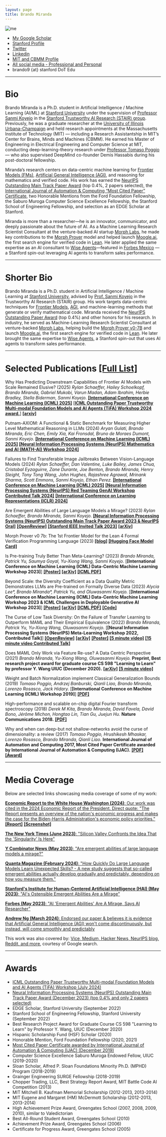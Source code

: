 ```yaml
---
layout: page
title: Brando Miranda
---
```


![me](/images/me_rains_suit.jpg)

- [My Google Scholar](https://scholar.google.com/citations?user=_NQJoBkAAAAJ&hl=en)
- [Stanford Profile](https://profiles.stanford.edu/brando-miranda?releaseVersion=9.9.0)
- [Twitter](https://twitter.com/BrandoHablando)
- [Linkedin](https://www.linkedin.com/in/brando-miranda-40821046/)
- [MIT and CBMM Profile](https://cbmm.mit.edu/about/people/miranda)
- [All social media - Professional and Personal](https://linktr.ee/ultimate_brando9)
- brando9 {at} stanford DoT Edu

<!-- - [(Maybe outdated) CV](/professional_documents/Brando_Miranda_long_CV.pdf) -->
<!-- Department of Computer Science
Gates Computer Science Building
353 Jane Stanford Way
Stanford, CA 94305 -->

-----

# Bio #
<!-- ref: https://chatgpt.com/c/68252ede-9708-8001-837e-5f556b905e53 -->

Brando Miranda is a Ph.D. student in Artificial Intelligence / Machine Learning (AI/ML) at [Stanford University](https://stanford.edu) under the supervision of [Professor Sanmi Koyejo](https://cs.stanford.edu/~sanmi/index.html) in the [Stanford Trustworthy AI Research (STAIR) group](https://cs.stanford.edu/~sanmi/index.html). 
Previously, he was a graduate researcher at the [University of Illinois Urbana-Champaign](https://illinois.edu/) and held research appointments at the Massachusetts Institute of Technology (MIT) — including a Research Assistantship in MIT’s Center for Brains, Minds and Machines (CBMM). 
He earned his Master of Engineering in Electrical Engineering and Computer Science at MIT, conducting deep-learning-theory research under [Professor Tomaso Poggio](https://mcgovern.mit.edu/profile/tomaso-poggio/) — who also supervised DeepMind co-founder Demis Hassabis during his post-doctoral fellowship.

Miranda’s research centers on data-centric machine learning for [Frontier Models (FMs)](https://openai.com/index/frontier-model-forum/), [Artificial General Intelligence (AGI)](https://en.wikipedia.org/wiki/Artificial_general_intelligence), and reasoning for mathematics and verified code. 
His work has earned the [NeurIPS Outstanding Main Track Paper Award](https://blog.neurips.cc/2023/12/11/announcing-the-neurips-2023-paper-awards/) (top 0.4%, 2 papers selected), the [International Journal of Automation & Computing “Most Cited Paper” Certificate](/professional_documents/Why_and_When_Can_Deep_but_Not_Shallow_networks_Avoid_the_Curse_of_Dimensionality_A_Review.jpg), two Honorable Mentions from the Ford Foundation Fellowship, the Saburo Muroga Computer Science Excellence Fellowship, the Stanford School of Engineering Fellowship, and selection as an EDGE Scholar at Stanford.

Miranda is more than a researcher—he is an innovator, communicator, and deeply passionate about the future of AI. 
As a Machine Learning Research Scientist Consultant at the venture-backed AI startup [Morph Labs](https://morph.so/blog/the-personal-ai-proof-engineer/), he made key contributions to the [Morph Prover](https://huggingface.co/morph-labs/morph-prover-v0-7b) model and helped launch [Moogle.ai](https://www.moogle.ai/), the first search engine for verified code in [Lean](https://leanprover-community.github.io/). 
He later applied the same expertise as an AI consultant to [Wise Agents](https://wiseagents.com/)—featured in [Forbes Mexico](https://www.forbes.com.mx/la-revolucion-digital-en-america-latina-desbloqueando-el-potencial-de-la-region/) — a Stanford spin-out leveraging AI agents to transform sales performance.


---

# Shorter Bio #

Brando Miranda is a Ph.D. student in Artificial Intelligence / Machine Learning at [Stanford University](https://stanford.edu), advised by [Prof. Sanmi Koyejo](https://cs.stanford.edu/~sanmi/index.html) in the Trustworthy AI Research (STAIR) group.
His work targets data-centric techniques for [Frontier Models](https://openai.com/index/frontier-model-forum/), [AGI](https://en.wikipedia.org/wiki/Artificial_general_intelligence), and machine-learning methods that generate or verify mathematical code.
Miranda received the [NeurIPS Outstanding Paper Award](https://blog.neurips.cc/2023/12/11/announcing-the-neurips-2023-paper-awards/) (top 0.4%) and other honors for his research.
In industry, he served as Machine-Learning Research Scientist Consultant at venture-backed [Morph Labs](https://morph.so/blog/the-personal-ai-proof-engineer/), helping build the [Morph Prover v0-7B](https://huggingface.co/morph-labs/morph-prover-v0-7b) and launch [Moogle.ai](https://www.moogle.ai/), the first search engine for verified code in [Lean](https://leanprover-community.github.io/).
He later brought the same expertise to [Wise Agents](https://wiseagents.com/), a Stanford spin-out that uses AI agents to transform sales performance.

<!-- [//]: # (https://cs.stanford.edu/~sanmi/preparation.html  working with me, TODO: )

[//]: # (Our Culture:
[//]: # (  
[//]: # (Our lab has a high technical bar, including a coding interview for all applicants. We constantly push each other to improve through continuous, regular feedback. We take mentorship seriously and are committed to students' success beyond their time in our lab. As a member of our lab, you will be working alongside prior USA Computing Olympiad (USACO) and International Mathematical Olympiad (IMO) participants. We have exceedingly high expectations of all collaborators and do not tolerate mediocrity. look for his lab page Sebastian Thrun's lab.)
[//]: # (someone from caltech or something like htat?) -->

<!-- ![me](/images/me_rains_suit.jpg){:class="img-responsive"} -->
<!-- ![me](/images/me_rains_suit.jpg) -->

---

# Selected Publications [ [Full List] ](https://scholar.google.com/citations?user=_NQJoBkAAAAJ&hl=en)

[//]: # (Note: * denotes equal contribution.)

Why Has Predicting Downstream Capabilities of Frontier AI Models with Scale Remained Elusive? (2025)
*Rylan Schaeffer, Hailey Schoelkopf, Brando Miranda, Gabriel Mukobi, Varun Madan, Adam Ibrahim, Herbie Bradley, Stella Biderman, Sanmi Koyejo.* 
[**[International Conference on Machine Learning (ICML) 2025]**](https://icml.cc/virtual/2025/poster/45753) <!-- TODO put icml paper link -->
[[**ICML Outstanding Paper Trustworthy Multi-modal Foundation Models and AI Agents (TiFA) Workshop 2024 award.**]](/professional_documents/tifa_award_elusive.png)
[**\[arxiv\]**](https://arxiv.org/pdf/2406.04391)

Putnam-AXIOM: A Functional & Static Benchmark for Measuring Higher Level Mathematical Reasoning in LLMs (2024)
*Aryan Gulati, Brando Miranda, Eric Chen, Emily Xia, Kai Fronsdal, Bruno de Moraes Dumont, Sanmi Koyejo.* <!-- [**[arxiv]**](TODO) -->
[**[International Conference on Machine Learning (ICML) 2025]**](https://icml.cc/virtual/2025/poster/44232) <!-- TODO put icml paper link -->
[**[Neural Information Processing Systems (NeurIPS) Mathematics and AI (MATH-AI) Workshop 2024]**](https://neurips.cc/virtual/2024/98507) 
<!-- in case neurips link goes down for math-ai: https://openreview.net/forum?id=YXnwlZe0yf -->

Failures to Find Transferable Image Jailbreaks Between Vision-Language Models (2024)
*Rylan Schaeffer, Dan Valentine, Luke Bailey, James Chua, Cristobal Eyzaguirre, Zane Durante, Joe Benton, Brando Miranda, Henry Sleight, Tony Tong Wang, John Hughes, Rajashree Agrawal, Mrinank Sharma, Scott Emmons, Sanmi Koyejo, Ethan Perez.*
[**[International Conference on Machine Learning (ICML) 2025]**]()
[**[Neural Information Processing Systems (NeurIPS) Red Teaming GenAI Workshop Contributed Talk 2024]**](https://neurips.cc/virtual/2024/106794)
[**[International Conference on Learning Representations (ICLR) 2024]**](https://openreview.net/forum?id=wvFnqVVUhN)
<!-- https://slideslive.com/39031025/failures-to-find-transferable-image-jailbreaks-between-visionlanguage-models -->

Are Emergent Abilities of Large Language Models a Mirage? (2023)
*Rylan Schaeffer, Brando Miranda, Sanmi Koyejo.*
[**[Neural Information Processing Systems (NeurIPS) Outstanding Main Track Paper Award 2023 & NeurIPS Oral]**](https://blog.neurips.cc/2023/12/11/announcing-the-neurips-2023-paper-awards/)
[**[OpenReview]**](https://openreview.net/forum?id=ITw9edRDlD) 
[**[Stanford IEEE Invited Talk 2023]**](https://www.youtube.com/live/ypKwNrmuuPM?si=G8mfIdPaAFx82Jcl)
[**[arXiv]**](https://arxiv.org/abs/2304.15004)
<!-- [**[NeurIPS Oral]**](https://neurips.cc/virtual/2023/poster/72117) -->

<!-- Are Emergent Abilities of Large Language Models a Mirage?
*Rylan Schaeffer, Brando Miranda, Sanmi Koyejo.*
**Preprint & ICML Challenges in Deployable Generative AI Workshop 2023.**
[**[arXiv]**](https://arxiv.org/abs/2304.15004)  -->

Morph Prover v0 7b: The 1st Frontier Model for the Lean 4 Formal Verification Programming Language (2023)
[**[blog]**](https://morph.so/blog/the-personal-ai-proof-engineer/)
[**[Hugging Face Model Card]**](https://huggingface.co/morph-labs/morph-prover-v0-7b)

Is Pre-training Truly Better Than Meta-Learning? (2023)
*Brando Miranda, Patrick Yu, Saumya Goyal, Yu-Xiong Wang, Sanmi Koyejo.*
[**[International Conference on Machine Learning (ICML) Data-Centric Machine Learning Workshop 2023]**]
[**[Poster]**](https://docs.google.com/presentation/d/127Kmbi93dZOtGFnTEgyAvAWv4sX-RRPlEZh8p4zuUOw/edit?usp=sharing)
[**[arXiv]**](https://arxiv.org/abs/2306.13841)
[**[ICML PDF]**](https://dmlr.ai/assets/accepted-papers/117/CameraReady/MAML_vs_PT___NeurIPS__ICML_2023__Draft_2_.pdf)
<!-- [**[Code Coming Soon]**]() -->

Beyond Scale: the Diversity Coefficient as a Data Quality Metric Demonstrates LLMs are Pre-trained on Formally Diverse Data (2023)
*Alycia Lee\*, Brando Miranda\*, Patrick Yu, and Oluwasanmi Koyejo.*
[**[International Conference on Machine Learning (ICML) Data-Centric Machine Learning Workshop 2023 & ICML Challenges in Deployable Generative AI Workshop 2023]**]
[**[Poster]**](https://docs.google.com/presentation/d/1QF-S8URtOMWxsdaam_rVCWsotEC3CDsvQoNnboQ1CEI/edit?usp=sharing)
[**[arXiv]**](https://arxiv.org/abs/2306.13840)
[**[ICML PDF]**](https://dmlr.ai/assets/accepted-papers/113/CameraReady/ICML_2023_DMLR_Workshop__Diversity_Coefficient___LLMs__8pg_.pdf)
[**[Code]**](https://github.com/alycialee/beyond-scale-language-data-diversity)

[//]: # ([**[Stanford Data Science Poster]**]&#40;https://docs.google.com/presentation/d/1W4biGEKO7jGOviClEtkqM6sscsth1mK9/edit?usp=sharing&ouid=111989168652781065814&rtpof=true&sd=true&#41;)
[//]: # ([**[Short 8 page paper]**]&#40;professional_documents/ICML_2023_DeployGenAI_Workshop__Diversity_Coefficient___LLMs__8pg_.pdf&#41;)
[//]: # ([**[Short 6 page paper]**]&#40;professional_documents/ICML_2023_DeployGenAI_Workshop__Diversity_Coefficient___LLMs__6pg_.pdf&#41;)
[//]: # (**Generative AI and Foundation Models Workshop 2023 - SAIL &#40;Stanford Artificial Intelligence Laboratory&#41;.**)
[//]: # ([**2023 Stanford Data Science Conference.**]&#40;https://datascience.stanford.edu/2023-stanford-data-science-conference&#41;)
[//]: # ([**[SAIL Poster]**]&#40;professional_documents/SAIL_2023_Poster.pdf&#41;)

The Curse of Low Task Diversity: On the Failure of Transfer Learning to Outperform MAML and Their Empirical Equivalence (2022)
*Brando Miranda, Patrick Yu, Yu-Xiong Wang, Oluwasanmi Koyejo.*
[**[Neural Information Processing Systems (NeurIPS) Meta-Learning Workshop 2022, Contributed Talk]**]
[**[OpenReview]**](https://openreview.net/forum?id=Z75fwzPdty)
[**[arXiv]**](https://arxiv.org/abs/2208.01545) 
[**[Poster]**](professional_documents/Poster_Low_Diversity____NeurIPS_WS_2022__Draft_2_.pdf)
[**[5 minute video]**](https://youtu.be/mM5vllz1hPg)
[**[15 minute video Contributed Talk]**](https://slideslive.com/38996684/the-curse-of-low-task-diversity-on-the-failure-of-transfer-learning-to-outperform-maml-and-their-empirical-equivalence?ref=search-presentations-low+diversity)
<!-- [**[Code Coming Soon]**]() -->

[//]: # ([**[PDF]**]&#40;https://openreview.net/forum?id=Z75fwzPdty&#41;)
[//]: # ([**[15 minute video Contributed Talk, pre-recording]**]&#40;https://youtu.be/3LfTWHIgmvM&#41;)
[//]: # ([**[Code, contact me for now, coming soon I hope!]**]&#40;&#41;)
[//]: # (5 min video from neurips)
[//]: # (https://slideslive.com/38994633/the-curse-of-low-task-diversity-on-the-failure-of-transfer-learning-to-outperform-maml-and-their-empirical-equivalence?ref=search-presentations-low+diversity)

Does MAML Only Work via Feature Re-use? A Data Centric Perspective (2021)
*Brando Miranda, Yu-Xiong Wang, Oluwasanmi Koyejo.*
**Preprint, Best research project award for graduate course CS 598 "Learning to Learn" by professor Y. Wang UIUC (December 2020).**
[**[arXiv]**](https://arxiv.org/abs/2112.13137)
[**[5 minute video]**](https://youtu.be/WyG6bwGnbGc)

[//]: # ([**[PDF]**]&#40;https://www.ideals.illinois.edu/handle/2142/109139&#41;)

Weight and Batch Normalization implement Classical Generalization Bounds (2019)
*Tomaso Poggio, Andrzej Banburski, Qianli Liao, Brando Miranda, Lorenzo Rosasco, Jack Hidary.*
[**[International Conference on Machine Learning (ICML) Workshop 2019]**]
[**[PDF]**](https://sites.google.com/view/icml2019-generalization/accepted-papers)

[//]: # ([**[PDF]**]&#40;/professional_documents/ICML2019_paper_53.pdf&#41;)

High-performance and scalable on-chip digital Fourier transform spectroscopy (2018)
*Derek M Kita, Brando Miranda, David Favela, David Bono, Jérôme Michon, Hongtao Lin, Tian Gu, Juejun Hu.*
**Nature Communications 2018.**
[**[PDF]**](https://www.nature.com/articles/s41467-018-06773-2)

Why and when can deep-but not shallow-networks avoid the curse of dimensionality: a review (2017)
*Tomaso Poggio, Hrushikesh Mhaskar, Lorenzo Rosasco, Brando Miranda, Qianli Liao.*
**International Journal of Automation and Computing 2017, Most Cited Paper Certificate awarded by International Journal of Automation & Computing (IJAC).**
[**[PDF]**](https://link.springer.com/article/10.1007/s11633-017-1054-2)
[**[Award]**](/professional_documents/Why_and_When_Can_Deep_but_Not_Shallow_networks_Avoid_the_Curse_of_Dimensionality_A_Review.jpg)

---

# Media Coverage

Below are selected links showcasing media coverage of some of my work:

[**Economic Report to the White House Washington (2024)**: Our work was cited in the 2024 Economic Report of the President. Direct quote: "The Report presents an overview of the nation's economic progress and makes the case for the Biden-Harris Administration's economic policy priorities."](https://www.whitehouse.gov/cea/written-materials/2024/03/21/the-2024-economic-report-of-the-president/) [**[Report]**](https://www.whitehouse.gov/wp-content/uploads/2024/03/ERP-2024-CHAPTER-7.pdf) [**[Screenshot]**](/images/white_house_labor_substitute_huam_rs_bm_sk.png)
<!-- [**[CopyReport]**](non_personal_documents/white house report schaeffer miranda koyejo cited.pdf) -->

[**The New York Times (June 2023)**: "Silicon Valley Confronts the Idea That the 'Singularity' Is Here"](https://www.nytimes.com/2023/06/11/technology/silicon-valley-confronts-the-idea-that-the-singularity-is-here.html)

[**Y Combinator News (May 2023)**: "Are emergent abilities of large language models a mirage?"](https://news.ycombinator.com/item?id=35768824)

[**Quanta Magazine (February 2024)**: "How Quickly Do Large Language Models Learn Unexpected Skills? - A new study suggests that so-called emergent abilities actually develop gradually and predictably, depending on how you measure them."](https://www.quantamagazine.org/how-quickly-do-large-language-models-learn-unexpected-skills-20240213/)

[**Stanford's Institute for Human-Centered Artificial Intelligence (HAI) (May 2023)**: "AI's Ostensible Emergent Abilities Are a Mirage"](https://hai.stanford.edu/news/ais-ostensible-emergent-abilities-are-mirage)

[**Forbes (May 2023)**: "AI 'Emergent Abilities' Are A Mirage, Says AI Researcher"](https://www.forbes.com/sites/andreamorris/2023/05/09/ai-emergent-abilities-are-a-mirage-says-ai-researcher/?sh=1ec9b33f283f)

[**Andrew Ng (March 2024)**: Endorsed our paper & believes it is evidence that Artificial General Intelligence (AGI) won't come discontinuously, but instead, will come smoothly and predictably](https://x.com/AndrewYNg/status/1766554536192446957?s=20)

This work was also covered by: [Vice, Medium, Hacker News, NeurIPS blog, Reddit, and more](https://www.google.com/search?q=are+emergent+abilities+of+large+language+models+a+mirage), courtesy of Google search.

---

# Awards

- [ICML Outstanding Paper Trustworthy Multi-modal Foundation Models and AI Agents (TiFA) Workshop (July 2024)](/professional_documents/tifa_award_elusive.png)
- [Neural Information Processing Systems (NeurIPS) Outstanding Main Track Paper Award (December 2023) (top 0.4% and only 2 papers selected)](https://blog.neurips.cc/2023/12/11/announcing-the-neurips-2023-paper-awards/)
- EDGE Scholar, Stanford University (September 2022)
- Stanford School of Engineering Fellowship, Stanford University (September 2022)
- Best Research Project Award for Graduate Course CS 598 "Learning to Learn" by Professor Y. Wang, UIUC (December 2020)
- Hispanic Scholarship Fund (HSF) Scholar (2020)
- Honorable Mention, Ford Foundation Fellowship (2020, 2021)
- [Most Cited Paper Certificate awarded by International Journal of Automation & Computing (IJAC) (December 2019)](/professional_documents/Why_and_When_Can_Deep_but_Not_Shallow_networks_Avoid_the_Curse_of_Dimensionality_A_Review.jpg)
- Computer Science Excellence Saburo Muroga Endowed Fellow, UIUC (2019-2020)
- Sloan Scholar, Alfred P. Sloan Foundations Minority Ph.D. (MPHD) Program (2018-2019)
- Grainger Engineering SURGE Fellowship (2018-2019)
- Chopper Trading, LLC, Best Strategy Report Award, MIT Battle Code AI Competition (2013)
- MIT Mitchell B. Kaufman Memorial Scholarship (2012-2013, 2013-2014)
- MIT Eugene and Margaret (HM) McDermott Scholarship (2012-2013, 2013-2014)
- High Achievement Prize Award, Greengates School (2007, 2008, 2009, 2010), similar to Valedictorian
- Best All-Round Student Award, Greengates School (2010)
- Achievement Prize Award, Greengates School (2006)
- Certificate for Progress Award, Greengates School (2005)
